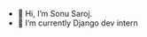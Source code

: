 - 👋 Hi, I’m Sonu Saroj.
- 🌱 I’m currently Django dev intern

<!---
SonuSaroj-zapuza/SonuSaroj-zapuza is a ✨ special ✨ repository because its `README.md` (this file) appears on your GitHub profile.
You can click the Preview link to take a look at your changes.
--->
